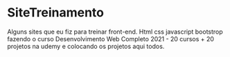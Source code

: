 # SiteTreinamento
Alguns sites que eu fiz para treinar front-end. Html css javascript bootstrop
fazendo o curso Desenvolvimento Web Completo 2021 - 20 cursos + 20 projetos na udemy e colocando os projetos aqui todos.
